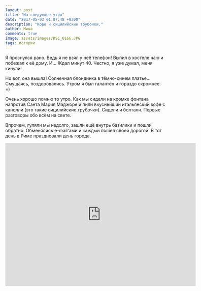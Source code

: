 ```yaml
---
layout: post
title: "На следующее утро"
date: "2017-05-03 01:07:48 +0300"
description: "Кофе и сицилийские трубочки."
author: Миша
comments: true
image: assets/images/DSC_0166.JPG
tags: истории
---
```


Я проснулся рано. Ведь я не взял у неё телефон! Выпил в хостеле чаю и побежал к её дому. И... Ждал минут 40. Честно, я уже думал, меня кинули!

Но вот, она вышла! Солнечная блондинка в тёмно-синем платье... Смущаясь, поздоровались. Утром я был галантен и гораздо скромнее. =)

Очень хорошо помню то утро. Как мы сидели на кромке фонтана напротив Санта Мария Маджоре и пили вкуснейший итальянский кофе с канолли (это такие сицилийские трубочки). Сидели и болтали. Первые разговоры обо всём на свете.

Впрочем, гуляли  мы недолго, зашли ещё внутрь базилики и пошли обратно. Обменялись e-mail'ами и каждый пошёл своей дорогой. В тот день в Риме праздновали день города.

<iframe src="https://www.google.com/maps/embed?pb=!1m0!3m2!1sru!2sru!4v1493798676516!6m8!1m7!1sF%3A-zGGW0BoDkCA%2FV16KlLZETsI%2FAAAAAAAAH90%2FK7XFidRfgzAL-Q7ENFyTTmmgHUOI7h3PQCJkC!2m2!1d41.89718999999999!2d12.499086!3f310.52803300438455!4f17.79516352330745!5f0.7820865974627469" width="600" height="450" frameborder="0" style="border:0" allowfullscreen></iframe>
